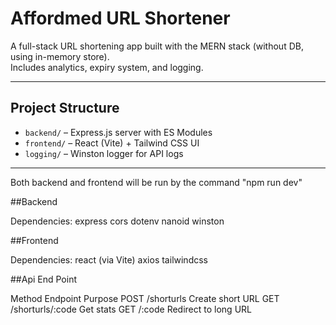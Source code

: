 # Affordmed URL Shortener

A full-stack URL shortening app built with the MERN stack (without DB, using in-memory store).  
Includes analytics, expiry system, and logging.

---

## Project Structure

- `backend/` – Express.js server with ES Modules  
- `frontend/` – React (Vite) + Tailwind CSS UI  
- `logging/` – Winston logger for API logs

---

Both backend and frontend will be run by the command "npm run dev" 

##Backend

Dependencies:
express
cors
dotenv
nanoid
winston

##Frontend

Dependencies:
react (via Vite)
axios
tailwindcss

##Api End Point

Method	Endpoint	          Purpose
POST	  /shorturls	        Create short URL
GET	    /shorturls/:code	  Get stats
GET    	/:code	            Redirect to long URL
